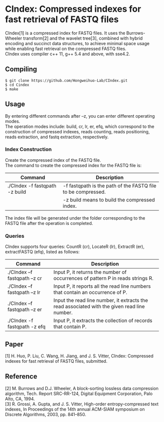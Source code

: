 # CIndex: Compressed indexes for fast retrieval of FASTQ files 
CIndex[1] is a compressed index for FASTQ files. It uses the Burrows-Wheeler transform[2] and the wavelet tree[3], combined with hybrid encoding and succinct data structures, to achieve minimal space usage while enabling fast retrieval on the compressed FASTQ files.    
CIndex uses compiler c++ 11, g++ 5.4 and above, with sse4.2.
## Compiling 
    $ git clone https://github.com/Hongweihuo-Lab/CIndex.git
    $ cd Cindex
    $ make
## Usage
By entering different commands after –z, you can enter different operating modes.  
The operation modes include: build, cr, lr, er, efq, which correspond to the construction of compressed indexes, reads counting, reads positioning, reads extraction, and fastq extraction, respectively.
### Index Construction
Create the compressed index of the FASTQ file.   
The command to create the compressed index for the FASTQ file is:   

| Command | Description |
| --- | --- |
|./CIndex -f fastqpath -z build |  -f fastqpath is the path of the FASTQ file to be compressed. 
  |  |   -z build means to build the compressed index.   

The index file will be generated under the folder corresponding to the FASTQ file after the operation is completed.
### Queries
CIndex supports four queries: CountR (cr), LocateR (lr), ExtractR (er), extractFASTQ (efq), listed as follows:

| Command | Description |
| --- | --- |
|./CIndex –f fastqpath –z cr | Input P, it returns the number of occurrences of pattern P in reads strings R. 
|./CIndex –f fastqpath –z lr | Input P, it reports all the read line numbers that contain an occurrence of P.
|./CIndex –f fastqpath –z er | Input the read line number, it extracts the read associated with the given read line number.
|./CIndex -f fastqpath -z efq | Input P, it extracts the collection of records that contain P.

## Paper
[1] H. Huo, P. Liu, C. Wang, H. Jiang, and J. S. Vitter, CIndex: Compressed indexes for fast retrieval of FASTQ files, submitted. 

## Reference
[2] M. Burrows and D.J. Wheeler, A block-sorting lossless data compression algorithm, Tech. Report SRC-RR-124, Digital Equipment Corporation, Palo Alto, CA, 1994.   
[3] R. Grossi, A. Gupta, and J. S. Vitter, High-order entropy-compressed text indexes, In Proceedings of the 14th annual ACM-SIAM symposium on Discrete Algorithms, 2003, pp. 841–850.    

